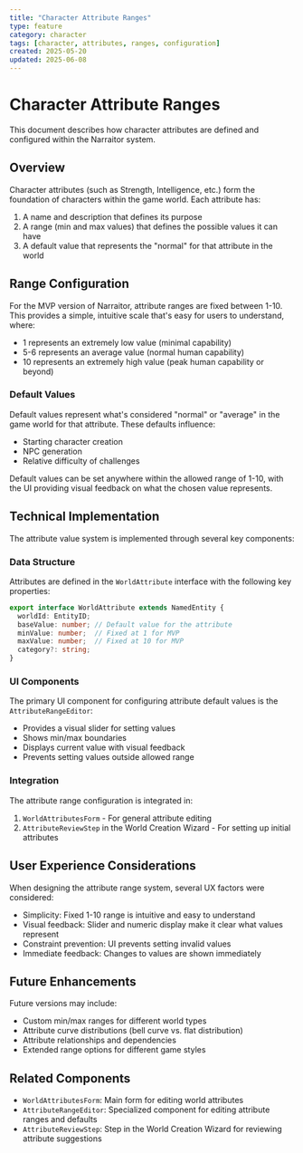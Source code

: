 ```yaml
---
title: "Character Attribute Ranges"
type: feature
category: character
tags: [character, attributes, ranges, configuration]
created: 2025-05-20
updated: 2025-06-08
---
```


# Character Attribute Ranges

This document describes how character attributes are defined and configured within the Narraitor system.

## Overview

Character attributes (such as Strength, Intelligence, etc.) form the foundation of characters within the game world. Each attribute has:

1. A name and description that defines its purpose
2. A range (min and max values) that defines the possible values it can have
3. A default value that represents the "normal" for that attribute in the world

## Range Configuration

For the MVP version of Narraitor, attribute ranges are fixed between 1-10. This provides a simple, intuitive scale that's easy for users to understand, where:

- 1 represents an extremely low value (minimal capability)
- 5-6 represents an average value (normal human capability)
- 10 represents an extremely high value (peak human capability or beyond)

### Default Values

Default values represent what's considered "normal" or "average" in the game world for that attribute. These defaults influence:

- Starting character creation
- NPC generation
- Relative difficulty of challenges

Default values can be set anywhere within the allowed range of 1-10, with the UI providing visual feedback on what the chosen value represents.

## Technical Implementation

The attribute value system is implemented through several key components:

### Data Structure

Attributes are defined in the `WorldAttribute` interface with the following key properties:

```typescript
export interface WorldAttribute extends NamedEntity {
  worldId: EntityID;
  baseValue: number; // Default value for the attribute
  minValue: number;  // Fixed at 1 for MVP
  maxValue: number;  // Fixed at 10 for MVP
  category?: string;
}
```

### UI Components

The primary UI component for configuring attribute default values is the `AttributeRangeEditor`:

- Provides a visual slider for setting values
- Shows min/max boundaries
- Displays current value with visual feedback
- Prevents setting values outside allowed range

### Integration

The attribute range configuration is integrated in:

1. `WorldAttributesForm` - For general attribute editing
2. `AttributeReviewStep` in the World Creation Wizard - For setting up initial attributes

## User Experience Considerations

When designing the attribute range system, several UX factors were considered:

- Simplicity: Fixed 1-10 range is intuitive and easy to understand
- Visual feedback: Slider and numeric display make it clear what values represent
- Constraint prevention: UI prevents setting invalid values
- Immediate feedback: Changes to values are shown immediately

## Future Enhancements

Future versions may include:

- Custom min/max ranges for different world types
- Attribute curve distributions (bell curve vs. flat distribution)
- Attribute relationships and dependencies
- Extended range options for different game styles

## Related Components

- `WorldAttributesForm`: Main form for editing world attributes
- `AttributeRangeEditor`: Specialized component for editing attribute ranges and defaults
- `AttributeReviewStep`: Step in the World Creation Wizard for reviewing attribute suggestions